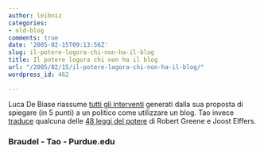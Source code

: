 ```yaml
---
author: leibniz
categories:
- old-blog
comments: true
date: '2005-02-15T09:13:56Z'
slug: il-potere-logora-chi-non-ha-il-blog
title: Il potere logora chi non ha il blog
url: "/2005/02/15/il-potere-logora-chi-non-ha-il-blog/"
wordpress_id: 462

---
```

Luca De Biase riassume [tutti gli interventi](https://blogs.it/0100844/categories/braudel/2005/02/13.html#a213) generati dalla sua proposta di spiegare (in 5 punti) a un politico come utilizzare un blog. Tao invece [traduce](https://www.webdomus.it/tao/index.php?p=240) qualcuna delle [48 leggi del potere](https://www.tech.purdue.edu/Cgt/Courses/cgt411/covey/48_laws_of_power.htm) di Robert Greene e Joost Elffers.




### Braudel - Tao - Purdue.edu

